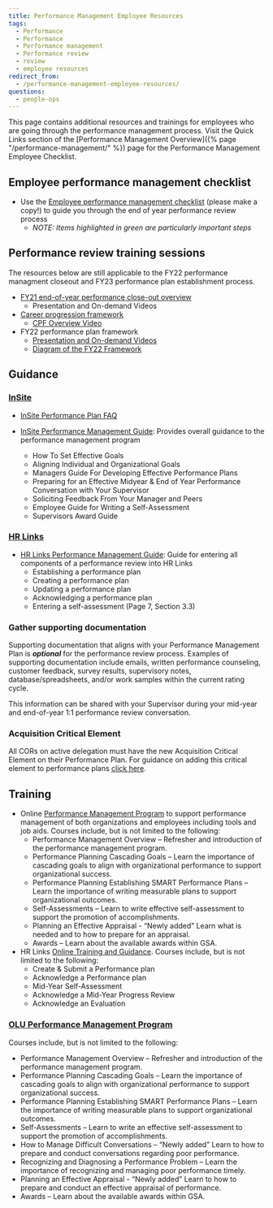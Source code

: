 ```yaml
---
title: Performance Management Employee Resources
tags:
  - Performance
  - Performance
  - Performance management
  - Performance review
  - review
  - employee resources
redirect_from:
  - /performance-management-employee-resources/
questions:
  - people-ops
---
```


This page contains additional resources and trainings for employees who are
going through the performance management process. Visit the Quick Links section
of the [Performance Management Overview]({% page "/performance-management/" %})
page for the Performance Management Employee Checklist.

## Employee performance management checklist

- Use the
  [Employee performance management checklist](https://docs.google.com/spreadsheets/d/1nhV-jGGygdNgKfYJEamKAVux5eBW5rf5Lj1maXFUt08/edit#gid=48334538)
  (please make a copy!) to guide you through the end of year performance review
  process
  - _NOTE: Items highlighted in green are particularly important steps_

## Performance review training sessions

The resources below are still applicable to the FY22 performance managment
closeout and FY23 performance plan establishment process.

- [FY21 end-of-year performance close-out overview](https://docs.google.com/presentation/d/1WiIEmdwkkQl5Kpn05vLHL5JRvVUudU60KrWXFw9_P5w/edit?usp=sharing)
  - Presentation and On-demand Videos
- [Career progression framework]({{site.baseurl}}/career-progression-framework/overview)
  - [CPF Overview Video](https://drive.google.com/file/d/1octLMWua6MVO4aJKdyvKVEo4uHayhHOe/view?usp=sharing)
- FY22 performance plan framework
  - [Presentation and On-demand Videos](https://docs.google.com/presentation/d/1N-Fn9MgQs-eI9D8m_VuBQONWy00OWTU8KOLBK_ivX4c/edit?usp=sharing)
  - [Diagram of the FY22 Framework](https://docs.google.com/presentation/d/1N1zegrsmeul9IIwXW2V6eE1RRU20aCOKpcT9Z1XFy-M/edit?usp=sharing)

## Guidance

### [InSite](https://insite.gsa.gov)

- [InSite Performance Plan FAQ](https://insite.gsa.gov/topics/hr-pay-and-leave/performance-management/policies/associate-performance-plan-and-appraisal-system-appas-faqs)

- [InSite Performance Management Guide](https://insite.gsa.gov/topics/hr-pay-and-leave/employee-performance-management):
  Provides overall guidance to the performance management program
  - How To Set Effective Goals
  - Aligning Individual and Organizational Goals
  - Managers Guide For Developing Effective Performance Plans
  - Preparing for an Effective Midyear & End of Year Performance Conversation
    with Your Supervisor
  - Soliciting Feedback From Your Manager and Peers
  - Employee Guide for Writing a Self-Assessment
  - Supervisors Award Guide

### [HR Links](https://hrlinks.gsa.gov/)

- [HR Links Performance Management Guide](https://drive.google.com/file/d/1mn-3yC3tN5dC4ppDSoRFi41W1vWSZzGX/view):
  Guide for entering all components of a performance review into HR Links
  - Establishing a performance plan
  - Creating a performance plan
  - Updating a performance plan
  - Acknowledging a performance plan
  - Entering a self-assessment (Page 7, Section 3.3)

### Gather supporting documentation

Supporting documentation that aligns with your Performance Management Plan is
**_optional_** for the performance review process. Examples of supporting
documentation include emails, written performance counseling, customer feedback,
survey results, supervisory notes, database/spreadsheets, and/or work samples
within the current rating cycle.

This information can be shared with your Supervisor during your mid-year and
end-of-year 1:1 performance review conversation.

### Acquisition Critical Element

All CORs on active delegation must have the new Acquisition Critical Element on
their Performance Plan. For guidance on adding this critical element to
performance plans
[click here](https://drive.google.com/file/d/1hOu4GtwpjCAUXenXNE7Vit3O3ldDYSRb/view).

## Training

- Online
  [Performance Management Program](https://gsa.csod.com/ui/lms-learning-details/app/curriculum/50856f17-4166-4c3c-a9e5-b3ffb444cfbd)
  to support performance management of both organizations and employees
  including tools and job aids. Courses include, but is not limited to the
  following:
  - Performance Management Overview – Refresher and introduction of the
    performance management program.
  - Performance Planning Cascading Goals – Learn the importance of cascading
    goals to align with organizational performance to support organizational
    success.
  - Performance Planning Establishing SMART Performance Plans – Learn the
    importance of writing measurable plans to support organizational outcomes.
  - Self-Assessments – Learn to write effective self-assessment to support the
    promotion of accomplishments.
  - Planning an Effective Appraisal - “Newly added” Learn what is needed and to
    how to prepare for an appraisal.
  - Awards – Learn about the available awards within GSA.
- HR Links
  [Online Training and Guidance](https://insite.gsa.gov/topics/hr-pay-and-leave/performance-management/performance-management-systems).
  Courses include, but is not limited to the following:
  - Create & Submit a Performance plan
  - Acknowledge a Performance plan
  - Mid-Year Self-Assessment
  - Acknowledge a Mid-Year Progress Review
  - Acknowledge an Evaluation

### [OLU Performance Management Program](https://gsa.csod.com/ui/lms-learning-details/app/curriculum/50856f17-4166-4c3c-a9e5-b3ffb444cfbd)

Courses include, but is not limited to the following:

- Performance Management Overview – Refresher and introduction of the
  performance management program.
- Performance Planning Cascading Goals – Learn the importance of cascading goals
  to align with organizational performance to support organizational success.
- Performance Planning Establishing SMART Performance Plans – Learn the
  importance of writing measurable plans to support organizational outcomes.
- Self-Assessments – Learn to write an effective self-assessment to support the
  promotion of accomplishments.
- How to Manage Difficult Conversations – “Newly added” Learn to how to prepare
  and conduct conversations regarding poor performance.
- Recognizing and Diagnosing a Performance Problem – Learn the importance of
  recognizing and managing poor performance timely.
- Planning an Effective Appraisal - “Newly added” Learn to how to prepare and
  conduct an effective appraisal of performance.
- Awards – Learn about the available awards within GSA.

